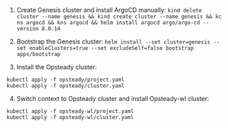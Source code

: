 1. Create Genesis cluster and install ArgoCD manually:
`kind delete cluster --name genesis && kind create cluster --name genesis && kc ns argocd && kns argocd && helm install argocd argo/argo-cd --version 8.0.14`

2. Bootstrap the Genesis cluster:
`helm install --set cluster=genesis --set enableClusters=true --set excludeSelf=false bootstrap apps/bootstrap`

3. Install the Opsteady cluster:
```
kubectl apply -f opsteady/project.yaml
kubectl apply -f opsteady/cluster.yaml
```

4. Switch context to Opsteady cluster and install Opsteady-wl cluster:
```
kubectl apply -f opsteady-wl/project.yaml
kubectl apply -f opsteady-wl/cluster.yaml
```
```

